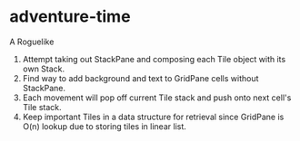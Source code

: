 # adventure-time
A Roguelike

1. Attempt taking out StackPane and composing each Tile object with its own Stack.
2. Find way to add background and text to GridPane cells without StackPane.
3. Each movement will pop off current Tile stack and push onto next cell's Tile stack.
4. Keep important Tiles in a data structure for retrieval since GridPane is O(n) lookup due to storing tiles in linear list.
